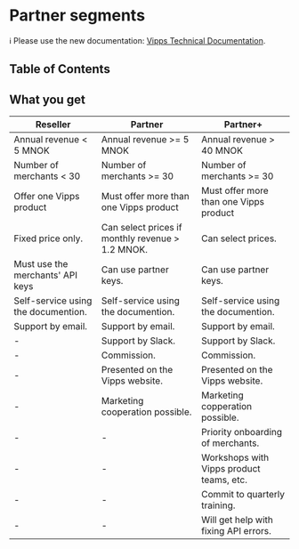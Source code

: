 <!-- START_METADATA
---
title: Partner segments
sidebar_position: 10
---
END_METADATA -->

# Partner segments

<!-- START_COMMENT -->

ℹ️ Please use the new documentation:
[Vipps Technical Documentation](https://vippsas.github.io/vipps-developer-docs/).

<!-- END_COMMENT -->

<!-- START_TOC -->

## Table of Contents


<!-- END_TOC -->

## What you get


| Reseller                                   | Partner                                    | Partner+                                   |
| ------------------------------------------ | ------------------------------------------ | ------------------------------------------ |
| Annual revenue < 5 MNOK                    | Annual revenue >= 5 MNOK                   | Annual revenue > 40 MNOK                   |
| Number of merchants < 30                   | Number of merchants >= 30                  | Number of merchants >= 30                  |
| Offer one Vipps product                    | Must offer more than one Vipps product     | Must offer more than one Vipps product     |
| Fixed price only.                          | Can select prices if monthly revenue > 1.2 MNOK. | Can select prices.                         |
| Must use the merchants' API keys           | Can use partner keys.                      | Can use partner keys.                      |  
| Self-service using the documention.        | Self-service using the documention.        | Self-service using the documention.        |
| Support by email.                          | Support by email.                          | Support by email.                          |
| -                                          | Support by Slack.                          | Support by Slack.                          |
| -                                          | Commission.                                | Commission.                                |     
| -                                          | Presented on the Vipps website.            | Presented on the Vipps website.            |
| -                                          | Marketing cooperation possible.            | Marketing copperation possible.            |
| -                                          | -                                          | Priority onboarding of merchants.          |
| -                                          | -                                          | Workshops with Vipps product teams, etc.   |
| -                                          | -                                          | Commit to quarterly training.              |
| -                                          | -                                          | Will get help with fixing API errors.      |
